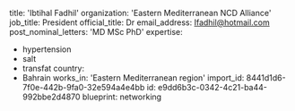 title: 'Ibtihal Fadhil'
organization: 'Eastern Mediterranean NCD Alliance'
job_title: President
official_title: Dr
email_address: Ifadhil@hotmail.com
post_nominal_letters: 'MD MSc PhD'
expertise:
  - hypertension
  - salt
  - transfat
country:
  - Bahrain
works_in: 'Eastern Mediterranean region'
import_id: 8441d1d6-7f0e-442b-9fa0-32e594a4e4bb
id: e9dd6b3c-0342-4c21-ba44-992bbe2d4870
blueprint: networking
